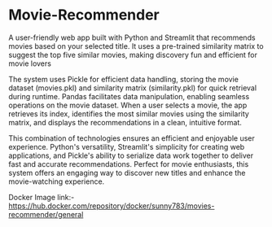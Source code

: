 # Movie-Recommender
A user-friendly web app built with Python and Streamlit that recommends movies based on your selected title. It uses a pre-trained similarity matrix to suggest the top five similar movies, making discovery fun and efficient for movie lovers

The system uses Pickle for efficient data handling, storing the movie dataset (movies.pkl) and similarity matrix (similarity.pkl) for quick retrieval during runtime. Pandas facilitates data manipulation, enabling seamless operations on the movie dataset. When a user selects a movie, the app retrieves its index, identifies the most similar movies using the similarity matrix, and displays the recommendations in a clean, intuitive format.

This combination of technologies ensures an efficient and enjoyable user experience. Python's versatility, Streamlit's simplicity for creating web applications, and Pickle's ability to serialize data work together to deliver fast and accurate recommendations. Perfect for movie enthusiasts, this system offers an engaging way to discover new titles and enhance the movie-watching experience.

Docker Image link:- https://hub.docker.com/repository/docker/sunny783/movies-recommender/general
